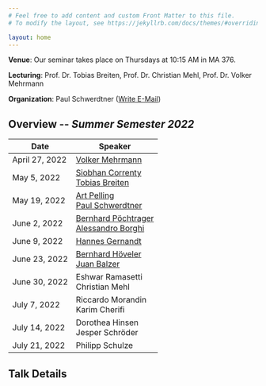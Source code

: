 ```yaml
---
# Feel free to add content and custom Front Matter to this file.
# To modify the layout, see https://jekyllrb.com/docs/themes/#overriding-theme-defaults

layout: home
---
```


**Venue**: Our seminar takes place on Thursdays at 10:15 AM in MA 376.

**Lecturing**: Prof. Dr. Tobias Breiten, Prof. Dr. Christian Mehl, Prof. Dr. Volker Mehrmann

**Organization**: Paul Schwerdtner ([Write E-Mail](mailto:schwerdt@math.tu-berlin.de))



## Overview -- *Summer Semester 2022*

| Date           | Speaker                                                |
|----------------|--------------------------------------------------------|
| April 27, 2022 | [Volker Mehrmann](#1)                                  |
| May  5, 2022   | [Siobhan Correnty](#2)  <BR> [Tobias Breiten](#3)      |
| May 19, 2022   | [Art Pelling](#4)  <BR> [Paul Schwerdtner](#5)         |
| June 2, 2022   | [Bernhard Pöchtrager](#6) <BR> [Alessandro Borghi](#7) |
| June 9, 2022   | [Hannes Gernandt](#8)                                  |
| June 23, 2022  | [Bernhard Höveler](#9) <BR> [Juan Balzer](#10)         |
| June 30, 2022  | Eshwar Ramasetti <BR> Christian Mehl                   |
| July 7, 2022   | Riccardo Morandin <BR> Karim Cherifi                   |
| July 14, 2022  | Dorothea Hinsen <BR> Jesper Schröder                   |
| July 21, 2022  | Philipp Schulze                                        |

## Talk Details
